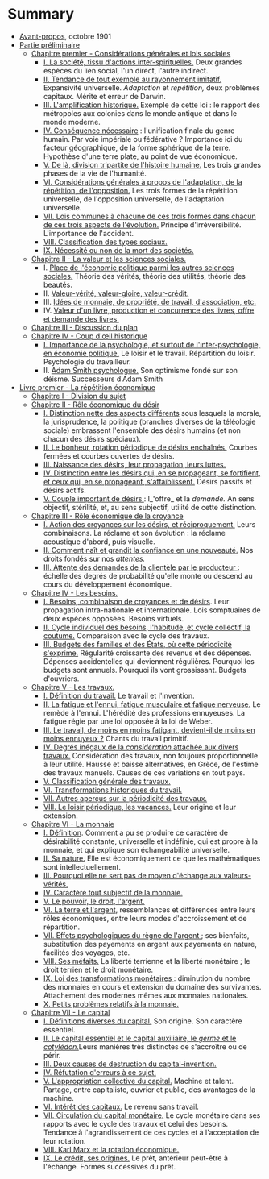 # Summary

* [Avant-propos](avant_propos/README.md), octobre 1901
* [Partie préliminaire](partie_preliminaire/README.md)
  * [Chapitre premier - Considérations générales et lois sociales](partie_preliminaire/chapitre1/README.md)
    * [I. La société, tissu d'actions inter-spirituelles.](partie_preliminaire/chapitre1/section1.md) Deux grandes espèces du lien social, l'un direct, l'autre indirect.
    * [II. Tendance de tout exemple au rayonnement imitatif.](partie_preliminaire/chapitre1/section2.md) Expansivité universelle. _Adaptation_ et _répétition,_ deux problèmes capitaux. Mérite et erreur de Darwin.
    * [III. L'amplification historique.](partie_preliminaire/chapitre1/section3.md) Exemple de cette loi : le rapport des métropoles aux colonies dans le monde antique et dans le monde moderne.
    * [IV. Conséquence nécessaire](partie_preliminaire/chapitre1/section4.md) : l'unification finale du genre humain. Par voie impériale ou fédérative ? Importance ici du facteur géographique, de la forme sphérique de la terre. Hypothèse d'une terre plate, au point de vue économique.
    * [V. De là, division tripartite de l'histoire humaine.](partie_preliminaire/chapitre1/section5.md) Les trois grandes phases de la vie de l'humanité.
    * [VI. Considérations générales à propos de l'adaptation, de la répétition, de l'opposition.](partie_preliminaire/chapitre1/section6.md) Les trois formes de la répétition universelle, de l'opposition universelle, de l'adaptation universelle.
    * [VII. Lois communes à chacune de ces trois formes dans chacun de ces trois aspects de l'évolution.](partie_preliminaire/chapitre1/section7.md) Principe d'irréversibilité. L'importance de l'accident.
    * [VIII. Classification des types sociaux.](partie_preliminaire/chapitre1/section8.md)
    * [IX. Nécessité ou non de la mort des sociétés.](partie_preliminaire/chapitre1/section9.md)
  * [Chapitre II - La valeur et les sciences sociales.](partie_preliminaire/chapitre2/README.md)
    * I. [Place de l'économie politique parmi les autres sciences sociales.](partie_preliminaire/chapitre2/section1.md) Théorie des vérités, théorie des utilités, théorie des beautés.
    * II. [Valeur-vérité, valeur-gloire, valeur-crédit.](partie_preliminaire/chapitre2/section2.md)
    * III. [Idées de monnaie, de propriété, de travail, d'association, etc.](partie_preliminaire/chapitre2/section3.md)
    * IV. [Valeur d'un livre, production et concurrence des livres, offre et demande des livres.](partie_preliminaire/chapitre2/section4.md)
  * [Chapitre III - Discussion du plan](partie_preliminaire/chapitre3/README.md)
  * [Chapitre IV - Coup d'œil historique](partie_preliminaire/chapitre4/README.md)
    * [I. Importance de la psychologie, et surtout de l'inter-psychologie, en économie politique.](partie_preliminaire/chapitre4/section1.md) Le loisir et le travail. Répartition du loisir. Psychologie du travailleur.
    * II. [Adam Smith psychologue.](partie_preliminaire/chapitre4/section2.md) Son optimisme fondé sur son déisme. Successeurs d'Adam Smith
* [Livre premier - La répétition économique](tome1/README.md)
  * [Chapitre I - Division du sujet](tome1/chapitre1/README.md)
  * [Chapitre II - Rôle économique du désir](tome1/chapitre2/README.md)
    * [I. Distinction nette des aspects différents](tome1/chapitre2/section1.md) sous lesquels la morale, la jurisprudence, la politique (branches diverses de la téléologie sociale) embrassent l'ensemble des désirs humains (et non chacun des désirs spéciaux).
    * [II. Le bonheur, rotation périodique de désirs enchaînés.](tome1/chapitre2/section2.md) Courbes fermées et courbes ouvertes de désirs.
    * [III. Naissance des désirs, leur propagation, leurs luttes.](tome1/chapitre2/section3.md)
    * [IV. Distinction entre les désirs qui, en se propageant, se fortifient, et ceux qui, en se propageant, s'affaiblissent.](tome1/chapitre2/section4.md) Désirs passifs et désirs actifs.
    * [V. Couple important de désirs ](tome1/chapitre2/section5.md): l_'offre_ et la _demande._ An sens objectif, stérilité, et, au sens subjectif, utilité de cette distinction.
  * [Chapitre III - Rôle économique de la croyance](tome1/chapitre3/README.md)
    * [I. Action des croyances sur les désirs, et réciproquement.](tome1/chapitre3/section1.md) Leurs combinaisons. La réclame et son évolution : la réclame acoustique d'abord, puis visuelle.
    * [II. Comment naît et grandit la confiance en une nouveauté.](tome1/chapitre3/section2.md) Nos droits fondés sur nos _attentes._
    * [III. Attente des demandes de la clientèle par le producteur ](tome1/chapitre3/section3.md): échelle des degrés de probabilité qu'elle monte ou descend au cours du développement économique.
  * [Chapitre IV - Les besoins.](tome1/chapitre4/README.md)
    * [I. Besoins, combinaison de croyances et de désirs](#489878020016476-psycho_eco_t1_pt_I_chap_IV_I). Leur propagation intra-nationale et internationale. Lois somptuaires de deux espèces opposées. Besoins virtuels.
    * [II. Cycle individuel des besoins, l'habitude, et cycle collectif, la coutume.](#489878020016476-psycho_eco_t1_pt_I_chap_IV_II) Comparaison avec le cycle des travaux.
    * [III. Budgets des familles et des États, où cette périodicité s'exprime.](#489878020016476-psycho_eco_t1_pt_I_chap_IV_III) Régularité croissante des revenus et des dépenses. Dépenses accidentelles qui deviennent régulières. Pourquoi les budgets sont annuels. Pourquoi ils vont grossissant. Budgets d'ouvriers.
  * [Chapitre V - Les travaux.](tome1/chapitre5/README.md)
    * [I. Définition du travail.](tome1/chapitre5/section1.md) Le travail et l'invention.
    * [II. La fatigue et l'ennui, fatigue musculaire et fatigue nerveuse.](tome1/chapitre5/section2.md) Le remède à l'ennui. L'hérédité des professions ennuyeuses. La fatigue régie par une loi opposée à la loi de Weber.
    * [III. Le travail, de moins en moins fatigant, devient-il de moins en moins ennuyeux ?](tome1/chapitre5/section3.md) Chants du travail primitif.
    * [IV. Degrés inégaux de la _considération_ attachée aux divers travaux.](tome1/chapitre5/section4.md) Considération des travaux, non toujours proportionnelle à leur utilité. Hausse et baisse alternatives, en Grèce, de l'estime des travaux manuels. Causes de ces variations en tout pays.
    * [V. Classification générale des travaux.](tome1/chapitre5/section5.md)
    * [VI. Transformations historiques du travail.](tome1/chapitre5/section6.md)
    * [VII. Autres aperçus sur la périodicité des travaux.](tome1/chapitre5/section7.md)
    * [VIII. Le loisir périodique, les vacances.](tome1/chapitre5/section8.md) Leur origine et leur extension.
  * [Chapitre VI - La monnaie](tome1/chapitre6/README.md)
    * [I. Définition](tome1/chapitre6/section1.md). Comment a pu se produire ce caractère de désirabilité constante, universelle et indéfinie, qui est propre à la monnaie, et qui explique son échangeabilité universelle.
    * [II. Sa nature.](tome1/chapitre6/section2.md) Elle est économiquement ce que les mathématiques sont intellectuellement.
    * [III. Pourquoi elle ne sert pas de moyen d'échange aux valeurs-vérités.](tome1/chapitre6/section3.md)
    * [IV. Caractère tout subjectif de la monnaie.](tome1/chapitre6/section4.md)
    * [V. Le pouvoir, le droit, l'argent.](tome1/chapitre6/section5.md)
    * [VI. La terre et l'argent](tome1/chapitre6/section6.md), ressemblances et différences entre leurs rôles économiques, entre leurs modes d'accroissement et de répartition.
    * [VII. Effets psychologiques du règne de l'argent ](tome1/chapitre6/section7.md); ses bienfaits, substitution des payements en argent aux payements en nature, facilités des voyages, etc.
    * [VIII. Ses méfaits.](tome1/chapitre6/section8.md) La liberté terrienne et la liberté monétaire ; le droit terrien et le droit monétaire.
    * [IX. Loi des transformations monétaires ](tome1/chapitre6/section9.md): diminution du nombre des monnaies en cours et extension du domaine des survivantes. Attachement des modernes mêmes aux monnaies nationales.
    * [X. Petits problèmes relatifs à la monnaie.](tome1/chapitre6/section10.md)
  * [Chapitre VII - Le capital](tome1/chapitre7/README.md)
    * [I. Définitions diverses du capital.](#489878020016476-psycho_eco_t1_pt_I_chap_VII_I) Son origine. Son caractère essentiel.
    * [II. Le capital essentiel et le capital auxiliaire, le _germe_ et le _cotylédon._](#489878020016476-psycho_eco_t1_pt_I_chap_VII_II)Leurs manières très distinctes de s'accroître ou de périr.
    * [III. Deux causes de destruction du capital-invention.](#489878020016476-psycho_eco_t1_pt_I_chap_VII_III)
    * [IV. Réfutation d'erreurs à ce sujet.](#489878020016476-psycho_eco_t1_pt_I_chap_VII_IV)
    * [V. L'appropriation collective du capital.](#489878020016476-psycho_eco_t1_pt_I_chap_VII_V) Machine et talent. Partage, entre capitaliste, ouvrier et public, des avantages de la machine.
    * [VI. Intérêt des capitaux.](#489878020016476-psycho_eco_t1_pt_I_chap_VII_VI) Le revenu sans travail.
    * [VII. Circulation du capital monétaire.](#489878020016476-psycho_eco_t1_pt_I_chap_VII_VII) Le cycle monétaire dans ses rapports avec le cycle des travaux et celui des besoins. Tendance à l'agrandissement de ces cycles et à l'acceptation de leur rotation.
    * [VIII. Karl Marx et la rotation économique.](#489878020016476-psycho_eco_t1_pt_I_chap_VII_VIII)
    * [IX. Le crédit, ses origines.](#489878020016476-psycho_eco_t1_pt_I_chap_VII_IX) Le prêt, antérieur peut-être à l'échange. Formes successives du prêt.

